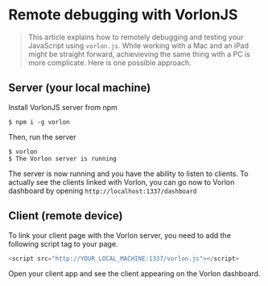 <!--
   tags:
       Debugging:
           - "Remote debugging with VorlonJS"
-->
# Remote debugging with VorlonJS

> This article explains how to remotely debugging and testing your JavaScript using `vorlon.js`. While working with a Mac and an iPad might be straight forward, achievieving the same thing with a PC is more complicate. Here is one possible approach.

## Server (your local machine)

Install VorlonJS server from npm
```console
$ npm i -g vorlon
```

Then, run the server
```console
$ vorlon
$ The Vorlon server is running
```

The server is now running and you have the ability to listen to clients.
To actually see the clients linked with Vorlon, you can go now to Vorlon dashboard by opening `http://localhost:1337/dashboard`

## Client (remote device)
To link your client page with the Vorlon server, you need to add the following script tag to your page. 

```javascript
<script src="http://YOUR_LOCAL_MACHINE:1337/vorlon.js"></script>
````

Open your client app and see the client appearing on the Vorlon dashboard.
